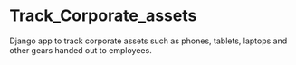 # Track_Corporate_assets
Django app to track corporate assets such as phones, tablets, laptops  and other gears handed out to employees.

